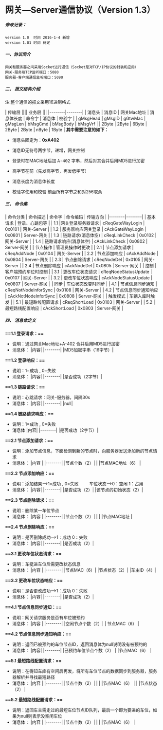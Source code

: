 网关—Server通信协议（Version 1.3）
================
##### 修改记录：
	version 1.0  时间 2016-1-4 新增
    version 1.01 时间 待定

##### 一、协议简介
	网关和服务器之间采用Socket进行通信（Socket是对TCP/IP协议的封装和应用）
	网关-服务端TCP监听端口：5080
	服务器-客户端通信监听端口：5090

##### 二、	报文结构介绍
注:整个通信的报文采用16进制格式

| 传输层 |||| 业务层 |||
|--------|--------|
| 消息头 | 消息ID | 网关Mac地址 | 消息体长度 | 命令字 | 消息体 | 校验字 |
| gMsgHead | gMsgID | gGtwMac | gMsgLen | bMsgCmd | bMsgBody | bMsgVrf |
| 2Byte | 2Byte | 6Byte | 2Byte | 2Byte | nByte | 1Byte |
**其中需要注意的如下：**

* 消息头固定为：**0xA402**

* 消息ID无符号两字节，递增，网关控制

* 登录时在MAC地址后加 <kbd>A-402</kbd> 字串，然后对其合并后用MD5进行加密

* 高字节在前（先发高字节，再发低字节）

* 消息长度为消息体长度
* 校验字使用和校验 前面所有字节之和对256取余

##### 三、 命令集

| 命令分类 | 命令描述 | 命令字 | 命令编码 | 传输方向 |
|--------|--------|
| 基本请求 | 登录、心跳包等 |
|    1.1    |网关登录服务器请求      | cReqGateWayLogin | 0x0101 | 网关-Server |
|    1.2    | 服务器响应网关登录     | cAckGateWayLogin | 0x0801 | Server-网关 |
|    1.3    | 链路请求(消息体空)     | cReqLinkCheck | 0x0102 | 网关-Server |
|    1.4    | 链路请求响应(消息体空) | cAckLinkCheck | 0x0802 | Server-网关 |
| 节点操作 | 管理员操作时更改 |
|    2.1    | 节点添加请求 | cReqAddNode | 0x0104 | 网关-Server |
|    2.2    | 节点添加响应 | cAckAddNode | 0x0804 | Server-网关 |
|    2.3    | 节点删除请求 | cReqNodeDel | 0x0105 | 网关-Server |
|    2.4    | 节点删除响应 | cAckNodeDel | 0x0805 | Server-网关 |
| 控制 | 客户端预约车位时控制 |
|    3.1    | 更改车位状态请求 | cReqNodeStatusUpdate | 0x0107 | 网关-Server |
|    3.2    | 更改车位状态响应 | cAckNodeStatusUpdate | 0x0807 | Server-网关 |
| 同步 | 车位状态改变时同步 |
|    4.1    | 节点信息同步通知 | cReqNotNodeInforSync | 0x0108 | 网关-Server |
|    4.2    | 节点信息同步通知响应 | cAckNotNodeInforSync | 0x0808 | Server-网关 |
| 触发模式 | 车辆入库时触发 |
|    5.1    | 最短路线配置请求 | cReqShortLoad | 0x0103 | 网关-Server |
|    5.2    | 最短路线配置响应 | cAckShortLoad | 0x0803 | Server-网关 |

##### 四、 消息体定义

**==1.1 登录请求：==**
 - 说明：通过网关Mac地址+A-402 合并后用MD5进行加密
 - 消息体：
   |内容|
   |--------|
   |MD5加密字串（16字节）|

**==1.2 登录响应：==**
 - 说明：1=成功 , 0=失败
 - 消息体：
   |内容|
   |--------|
   |是否成功（2字节）|

**==1.3 链路请求：==**
 - 说明：心跳请求：网关-服务器，间隔30s
 - 消息体：
   |内容|
   |--------|
   |null|

**==1.4 链路请求响应：==**
 - 说明：1=成功 , 0=失败
 - 消息体
   |内容|
   |--------|
   |是否成功（2字节）|

**==2.1 节点添加请求：==**
 - 说明：添加节点信息，下面检测到新的节点时，向服务器发送添加新的节点请求
 - 消息体：
   |内容	  |
   |--------|
   |节点个数（2）|
   |           |节点MAC地址（6） |

**==2.2 节点添加响应：==**
 - 说明：添加结果-->1=成功 , 0=失败 &nbsp;&nbsp;&nbsp;&nbsp;&nbsp;&nbsp;&nbsp; 车位状态-->0：空闲  1：占用
 - 消息体：
   |内容|
   |--------|
   |是否成功（2）|
   |该节点的初始状态（2）|

**==2.3 节点删除请求：==**
 - 说明：删除某一车位节点
 - 消息体：
   |内容	  |
   |--------|
   |节点个数（2）|           |
   |           |节点MAC地址 |


**==2.4 节点删除响应：==**
 - 说明：是否删除成功-->1：成功 0：失败
 - 消息体：
   |内容|
   |--------|
   |是否成功（2）|



**==3.1 更改车位状态请求：==**
 - 说明：车挺进车位后需更改状态信息
 - 消息体：
   |内容	  |
   |--------|
   |节点MAC（6）|
   |节点状态（2）|
   |车主ID（4）|


**==3.2 更改车位状态响应：==**
 - 说明：是否更改成功-->1：成功 0：失败
 - 消息体：
   |内容|
   |--------|
   |是否成功（2）|

**==4.1 节点信息同步通知：==**
 - 说明：网关请求服务是否有车位被预约
 - 消息体：
   |内容	  |
   |--------|
   |空闲节点个数（2）|
   |  节点MAC（6）  |

**==4.2 节点信息同步通知响应：==**
 - 说明：返回已被预约的车位节点ID，返回消息体为null说明没有被预约的
 - 消息体：
   |内容|
   |--------|
   |已预约车位节点个数（2） |
   |节点MAC（6） |

**==5.1 最短路线配置请求：==**
 - 说明：在得知车库有空闲后再发，将所有车位节点的数据同步到服务器，服务器解析并寻找最短路径
 - 消息体：
   |内容	  |
   |--------|
   |节点个数（2）|           |
   |           |节点MAC（6） |
   |           |节点状态（2）|


**==5.2 最短路线配置请求：==**
 - 说明：返回车主需走过的最短车位节点ID队列，最后一个即为要进的车位，如果为null则表示没空闲车位
 - 消息体：
   |内容	  |
   |--------|
   |节点个数（2）|           |
   |           |节点MAC（6） |


